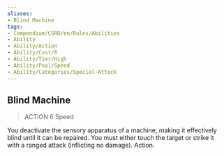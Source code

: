 ```yaml
---
aliases:
- Blind Machine
tags:
- Compendium/CSRD/en/Rules/Abilities
- Ability
- Ability/Action
- Ability/Cost/6
- Ability/Tier/High
- Ability/Pool/Speed
- Ability/Categories/Special-Attack
---
```


  
## Blind Machine  
>ACTION 6  Speed  
  
You deactivate the sensory apparatus of a machine, making it effectively blind until it can be repaired. You must either touch the target or strike it with a ranged attack (inflicting no damage). Action.